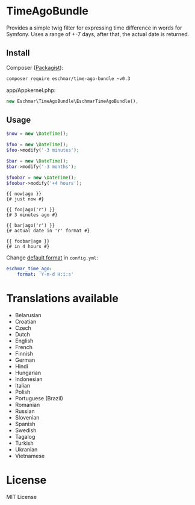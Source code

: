 # TimeAgoBundle
Provides a simple twig filter for expressing time difference in words for Symfony. 
Uses a range of +-7 days, after that, the actual date is returned.

## Install
Composer (<a href="https://packagist.org/packages/eschmar/time-ago-bundle" target="_blank">Packagist</a>):
```sh
composer require eschmar/time-ago-bundle ~v0.3
```

app/Appkernel.php:
```php
new Eschmar\TimeAgoBundle\EschmarTimeAgoBundle(),
```

## Usage
```php
$now = new \DateTime();

$foo = new \DateTime();
$foo->modify('-3 minutes');

$bar = new \DateTime();
$bar->modify('-3 months');

$foobar = new \DateTime();
$foobar->modify('+4 hours');
```

```twig
{{ now|ago }}
{# just now #}

{{ foo|ago('r') }}
{# 3 minutes ago #}

{{ bar|ago('r') }}
{# actual date in 'r' format #}

{{ foobar|ago }}
{# in 4 hours #}
```

Change [default format](http://php.net/manual/en/function.date.php) in `config.yml`:

```yml
eschmar_time_ago:
    format: 'Y-m-d H:i:s'
```

# Translations available

* Belarusian
* Croatian
* Czech
* Dutch
* English
* French
* Finnish
* German
* Hindi
* Hungarian
* Indonesian
* Italian
* Polish
* Portuguese (Brazil)
* Romanian
* Russian
* Slovenian
* Spanish
* Swedish
* Tagalog
* Turkish
* Ukranian
* Vietnamese

# License
MIT License
